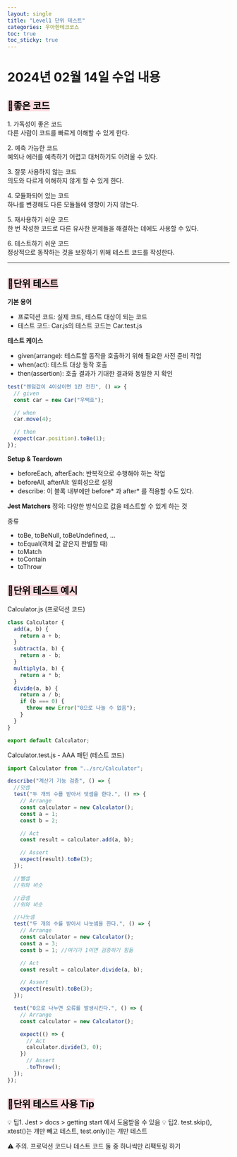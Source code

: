 ```yaml
---
layout: single
title: "Level1 단위 테스트"
categories: 우아한테크코스
toc: true
toc_sticky: true
---
```


# 2024년 02월 14일 수업 내용

## <mark style='background-color: #ffdce0'>🧨좋은 코드</mark>

1\. 가독성이 좋은 코드  
다른 사람이 코드를 빠르게 이해할 수 있게 한다.

2\. 예측 가능한 코드  
예외나 에러를 예측하기 어렵고 대처하기도 어려울 수 있다.

3\. 잘못 사용하지 않는 코드  
의도와 다르게 이해하지 않게 할 수 있게 한다.

4\. 모듈화되어 있는 코드  
하나를 변경해도 다른 모듈들에 영향이 가지 않는다.

5\. 재사용하기 쉬운 코드  
한 번 작성한 코드로 다른 유사한 문제들을 해결하는 데에도 사용할 수 있다.

6\. 테스트하기 쉬운 코드  
정상적으로 동작하는 것을 보장하기 위해 테스트 코드를 작성한다.

---

## <mark style='background-color: #ffdce0'>📏단위 테스트</mark>

**기본 용어**

- 프로덕션 코드: 실제 코드, 테스트 대상이 되는 코드
- 테스트 코드: Car.js의 테스트 코드는 Car.test.js

**테스트 케이스**

- given(arrange): 테스트할 동작을 호출하기 위해 필요한 사전 준비 작업
- when(act): 테스트 대상 동작 호출
- then(assertion): 호출 결과가 기대한 결과와 동일한 지 확인

```js
test("랜덤값이 4이상이면 1칸 전진", () => {
  // given
  const car = new Car("우택호");

  // when
  car.move(4);

  // then
  expect(car.position).toBe(1);
});
```

**Setup & Teardown**

- beforeEach, afterEach: 반복적으로 수행해야 하는 작업
- beforeAll, afterAll: 일회성으로 설정
- describe: 이 블록 내부에만 before* 과 after* 를 적용할 수도 있다.

**Jest Matchers**
정의: 다양한 방식으로 값을 테스트할 수 있게 하는 것

종류

- toBe, toBeNull, toBeUndefined, ...
- toEqual(객체 값 같은지 판별할 때)
- toMatch
- toContain
- toThrow

## <mark style='background-color: #ffdce0'>📏단위 테스트 예시</mark>

Calculator.js (프로덕션 코드)

```js
class Calculator {
  add(a, b) {
    return a + b;
  }
  subtract(a, b) {
    return a - b;
  }
  multiply(a, b) {
    return a * b;
  }
  divide(a, b) {
    return a / b;
    if (b === 0) {
      throw new Error("0으로 나눌 수 없음");
    }
  }
}

export default Calculator;
```

Calculator.test.js - AAA 패턴 (테스트 코드)

```js
import Calculator from "../src/Calculator";

describe("계산기 기능 검증", () => {
  //덧셈
  test("두 개의 수를 받아서 덧셈을 한다.", () => {
    // Arrange
    const calculator = new Calculator();
    const a = 1;
    const b = 2;

    // Act
    const result = calculator.add(a, b);

    // Assert
    expect(result).toBe(3);
  });

  //뺄셈
  //위와 비슷

  //곱셈
  //위와 비슷

  //나눗셈
  test("두 개의 수를 받아서 나눗셈을 한다.", () => {
    // Arrange
    const calculator = new Calculator();
    const a = 3;
    const b = 1; //여기가 1이면 검증하기 힘듦

    // Act
    const result = calculator.divide(a, b);

    // Assert
    expect(result).toBe(3);
  });

  test("0으로 나누면 오류를 발생시킨다.", () => {
    // Arrange
    const calculator = new Calculator();

    expect(() => {
      // Act
      calculator.divide(3, 0);
    })
      // Assert
      .toThrow();
  });
});
```

## <mark style='background-color: #ffdce0'>📏단위 테스트 사용 Tip</mark>

💡 팁1. Jest > docs > getting start 에서 도움받을 수 있음
💡 팁2. test.skip(), xtest()는 걔만 빼고 테스트, test.only()는 걔만 테스트

⚠️ 주의. 프로덕션 코드나 테스트 코드 둘 중 하나씩만 리팩토링 하기
